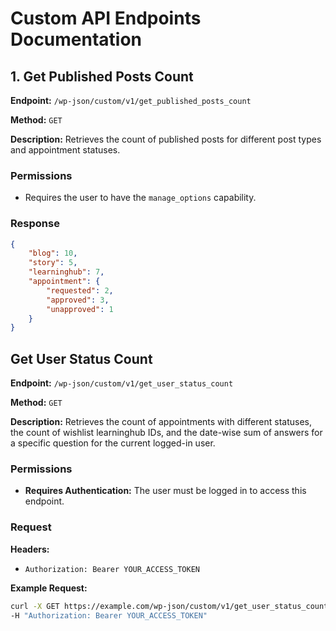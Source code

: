 # Custom API Endpoints Documentation

## 1. Get Published Posts Count

**Endpoint:** `/wp-json/custom/v1/get_published_posts_count`

**Method:** `GET`

**Description:** Retrieves the count of published posts for different post types and appointment statuses.

### Permissions
- Requires the user to have the `manage_options` capability.

### Response

```json
{
    "blog": 10,
    "story": 5,
    "learninghub": 7,
    "appointment": {
        "requested": 2,
        "approved": 3,
        "unapproved": 1
    }
}
```


## Get User Status Count

**Endpoint:** `/wp-json/custom/v1/get_user_status_count`

**Method:** `GET`

**Description:** Retrieves the count of appointments with different statuses, the count of wishlist learninghub IDs, and the date-wise sum of answers for a specific question for the current logged-in user.

### Permissions
- **Requires Authentication:** The user must be logged in to access this endpoint.

### Request

**Headers:**
- `Authorization: Bearer YOUR_ACCESS_TOKEN`

**Example Request:**

```bash
curl -X GET https://example.com/wp-json/custom/v1/get_user_status_count \
-H "Authorization: Bearer YOUR_ACCESS_TOKEN"
```